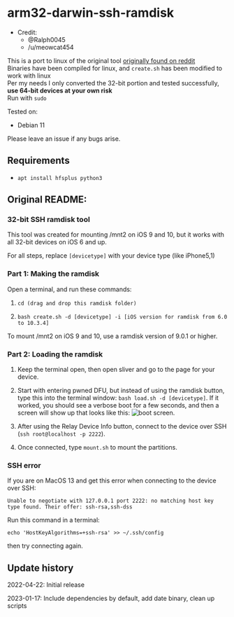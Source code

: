 # arm32-darwin-ssh-ramdisk
- Credit:
  - @Ralph0045
  -  /u/meowcat454

This is a port to linux of the original tool [originally found on reddit](https://www.reddit.com/r/setupapp/comments/ub4ypc/how_to_mount_mnt2_on_ios_9_and_10/)<br>
Binaries have been compiled for linux, and `create.sh` has been modified to work with linux<br>
Per my needs I only converted the 32-bit portion and tested successfully, **use 64-bit devices at your own risk**<br>
Run with `sudo`

Tested on: 
- Debian 11

Please leave an issue if any bugs arise.

## Requirements
- `apt install hfsplus python3`

## Original README:
 
### 32-bit SSH ramdisk tool
This tool was created for mounting /mnt2 on iOS 9 and 10, but it works with all 32-bit devices on iOS 6 and up.

For all steps, replace `[devicetype]` with your device type (like iPhone5,1)

### Part 1: Making the ramdisk
Open a terminal, and run these commands:
1. `cd (drag and drop this ramdisk folder)`

2. `bash create.sh -d [devicetype] -i [iOS version for ramdisk from 6.0 to 10.3.4]`

To mount /mnt2 on iOS 9 and 10, use a ramdisk version of 9.0.1 or higher.

### Part 2: Loading the ramdisk
1. Keep the terminal open, then open sliver and go to the page for your device.

2. Start with entering pwned DFU, but instead of using the ramdisk button, type this into the terminal window: `bash load.sh -d [devicetype]`. If it worked, you should see a verbose boot for a few seconds, and then a screen will show up that looks like this: ![boot screen](https://i.imgur.com/eTyMecj.jpg).

3. After using the Relay Device Info button, connect to the device over SSH (`ssh root@localhost -p 2222`).

4. Once connected, type `mount.sh` to mount the partitions.

### SSH error
If you are on MacOS 13 and get this error when connecting to the device over SSH:

`Unable to negotiate with 127.0.0.1 port 2222: no matching host key type found. Their offer: ssh-rsa,ssh-dss`

Run this command in a terminal:

`echo 'HostKeyAlgorithms=+ssh-rsa' >> ~/.ssh/config`

then try connecting again.

## Update history
2022-04-22: Initial release

2023-01-17: Include dependencies by default, add date binary, clean up scripts
